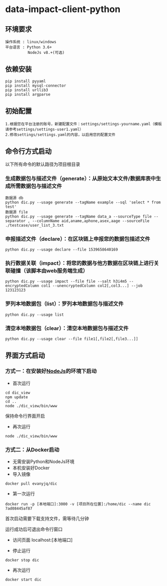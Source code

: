 # data-impact-client-python

## 环境要求
```
操作系统 : linux/windows
平台语言 : Python 3.6+
          NodeJs v8.+(可选)
```

## 依赖安装

```
pip install pyyaml
pip install mysql-connector
pip install urllib3
pip install argparse
```

## 初始配置
```
1.根据您在平台注册的账号，新建配置文件：settings/settings-yourname.yaml（模板请参考settings/settings-user1.yaml）
2.修改settings/settings.yaml的内容，以启用您的配置文件
```

## 命令行方式启动

以下所有命令的默认路径为项目根目录

### 生成数据包与描述文件（generate）：从原始文本文件/数据库表中生成所需数据包与描述文件

```
数据源 db
python dic.py --usage generate --tagName example --sql 'select * from test'
数据源 file
python dic.py --usage generate --tagName data_a --sourceType file --separator , --columnName aid,aname,aphone,asex,aage --sourceFile ./testcase/user_list_3.txt
```

### 申报描述文件（declare）：在区块链上申报您的数据包描述文件

```
python dic.py --usage declare --file 1539658640169
```

### 执行数据关联（impact）：将您的数据与他方数据在区块链上进行关联碰撞（该脚本由web服务端生成）

```
python dic.py --usage impact --file file --salt h3i4m5 --encryptedColumn col1 --unencryptedColumn col2[,col3...] --job 123123123
```


### 罗列本地数据包（list）：罗列本地数据包与描述文件

```
python dic.py --usage list
```

### 清空本地数据包（clear）：清空本地数据包与描述文件

```
python dic.py --usage clear --file file1[,file2[,file3...]]
```

## 界面方式启动

### 方式一：在安装好[NodeJs](https://nodejs.org "NodeJs")的环境下启动

 - 首次运行
```
cd dic_view
npm update
cd ..
node ./dic_view/bin/www
```

保持命令行界面开启

 - 再次运行
 
```
node ./dic_view/bin/www
```

### 方式二：从Docker启动


 - 无需安装Python和NodeJs环境
 - 本机安装好Docker
 - 导入镜像 
```
docker pull evanyjq/dic
```
 - 第一次运行
```
docker run -p [本地端口]:3000 -v [项目所在位置]:/home/dic --name dic 7ad08445af87
```
首次启动需要下载支持文件，需等待几分钟

运行成功后可退出命令行窗口

 - 访问页面 localhost:[本地端口]
 
 - 停止运行
```
docker stop dic
```
 - 再次运行
```
docker start dic
```